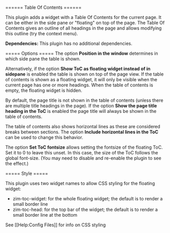 ====== Table Of Contents ======

This plugin adds a widget with a Table Of Contents for the current page. It can be either in the side pane or "floating" on top of the page. The Table Of Contents gives an outline of all headings in the page and allows modifying this outline (try the context menu).

**Dependencies:** This plugin has no additional dependencies.

===== Options =====
The option **Position in the window** determines in which side pane the table is shown.

Alternatively, if the option **Show ToC as floating widget instead of in sidepane** is enabled the table is shown on top of the page view. If the table of contents is shown as a floating widget, it will only be visible when the current page has one or more headings. When the table of contents is empty, the floating widget is hidden.

By default, the page title is not shown in the table of contents (unless there are multiple title headings in the page). If the option **Show the page title heading in the ToC** is enabled the page title will always be shown in the table of contents.

The table of contents also shows horizontal lines as these are considered breaks between sections.
The option **Include horizontal lines in the ToC** can be used to change this behavior.

The option **Set ToC fontsize** allows setting the fontsize of the floating ToC. Set it to 0 to leave this unset. In this case, the size of the ToC follows the global font-size. (You may need to disable and re-enable the plugin to see the effect.)


===== Style =====

This plugin uses two widget names to allow CSS styling for the floating widget:

* zim-toc-widget: for the whole floating widget; the default is to render a small border line
* zim-toc-head: for the top bar of the widget; the default is to render a small border line at the bottom

See [[Help:Config Files]] for info on CSS styling
